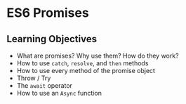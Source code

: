 # ES6 Promises

## Learning Objectives
- What are promises? Why use them? How do they work?
- How to use `catch`, `resolve`, and `then` methods
- How to use every method of the promise object
- Throw / Try
- The `await` operator
- How to use an `Async` function


